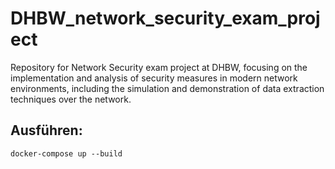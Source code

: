 # DHBW_network_security_exam_project
Repository for Network Security exam project at DHBW, focusing on the implementation and analysis of security measures in modern network environments, including the simulation and demonstration of data extraction techniques over the network.

## Ausführen:
``docker-compose up --build``